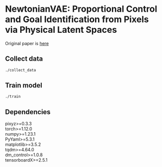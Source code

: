 # NewtonianVAE: Proportional Control and Goal Identification from Pixels via Physical Latent Spaces
Original paper is [here](https://arxiv.org/abs/2006.01959)  

## Collect data
```bash
./collect_data
```

## Train model
```bash
./train
```

## Dependencies
pixyz>=0.3.3  
torch>=1.12.0  
numpy>=1.23.1  
PyYaml>=5.3.1  
matplotlib>=3.5.2  
tqdm>=4.64.0  
dm_control>=1.0.8  
tensorboardX>=2.5.1  

